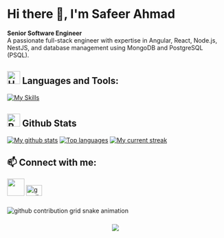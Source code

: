 # Hi there 👋, I'm Safeer Ahmad

**Senior Software Engineer**  
A passionate full-stack engineer with expertise in Angular, React, Node.js, NestJS, and database management using MongoDB and PostgreSQL (PSQL).

## <img src="https://raw.githubusercontent.com/Tarikul-Islam-Anik/Animated-Fluent-Emojis/master/Emojis/Objects/Hammer%20and%20Wrench.png" alt="Hammer and Wrench" width="30" height="30" /> **Languages and Tools:**  
[![My Skills](https://skillicons.dev/icons?i=html,css,tailwind,js,react,ts,expressjs,nodejs,mongodb,nest,angular,postgres,redux,redis,visualstudio,vscode,aws,git,github,graphql&perline=13)](#)

## <img src="https://raw.githubusercontent.com/Tarikul-Islam-Anik/Animated-Fluent-Emojis/master/Emojis/Travel%20and%20places/Rocket.png" alt="Rocket" width="30" height="30" /> Github Stats 

[![My github stats](https://bad-apple-github-readme.vercel.app/api?username=safeerkhattak&show_icons=true&count_private=true&line_height=20&icon_color=00b3ff&theme=dark&title_color=00b3ff)](#) 
[![Top languages](https://github-readme-mwendwa.vercel.app/api/top-langs/?username=safeerkhattak&layout=compact&count_private=true&theme=dark&title_color=00b3ff)](#)
[![My current streak](https://streak-stats.demolab.com/?user=safeerkhattak&count_private=true&theme=dark&title_color=00b3ff)](#)


## 📫 Connect with me:

[<img src="https://cdn.jsdelivr.net/gh/devicons/devicon/icons/linkedin/linkedin-original.svg" width="40" height="40"/>](https://www.linkedin.com/in/safeer-ahmad-416b7720b/)
[<img src="https://raw.githubusercontent.com/maurodesouza/profile-readme-generator/master/src/assets/icons/social/gmail/default.svg" width="37" height="25" alt="gmail logo"  />](mailto:safeerahmad5454@gmail.com)


###

<picture>
  <source media="(prefers-color-scheme: dark)" srcset="https://github.com/safeerkhattak/safeerkhattak/blob/output/github-contribution-grid-snake-dark.svg">
  <source media="(prefers-color-scheme: light)" srcset="https://github.com/safeerkhattak/safeerkhattak/blob/output/github-contribution-grid-snake.svg">
  <img alt="github contribution grid snake animation" src="https://github.com/safeerkhattak/safeerkhattak/blob/output/github-contribution-grid-snake.svg">
</picture>

###


###

<div align="center">
  <img src="https://profile-counter.glitch.me/safeerkhattak/count.svg?"  />
</div>

###
